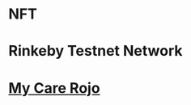 # NFT
# Rinkeby Testnet Network
# [My Care Rojo](https://rinkeby.etherscan.io/token/0xe162b14275c023a5512bfee29b37c0de4c8c2d4d)
